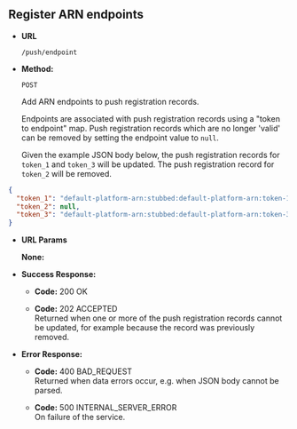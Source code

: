 Register ARN endpoints
----

* **URL**

  `/push/endpoint`

* **Method:**

  `POST`

  Add ARN endpoints to push registration records.
  
  Endpoints are associated with push registration records using a "token to endpoint" map. Push registration records which are no longer 'valid' can be removed by setting the endpoint value to `null`.
  
  Given the example JSON body below, the push registration records for `token_1` and `token_3` will be updated. The push registration record for `token_2` will be removed.

```json
{
  "token_1": "default-platform-arn:stubbed:default-platform-arn:token-1",
  "token_2": null,
  "token_3": "default-platform-arn:stubbed:default-platform-arn:token-3"
}
```

*  **URL Params**

   **None:**
 
* **Success Response:**
  * **Code:** 200 OK<br />
  
  * **Code:** 202 ACCEPTED<br />
  Returned when one or more of the push registration records cannot be updated, for example because the record was previously removed.

* **Error Response:**

  * **Code:** 400 BAD_REQUEST <br />
  Returned when data errors occur, e.g. when JSON body cannot be parsed.

  * **Code:** 500 INTERNAL_SERVER_ERROR <br />
  On failure of the service.

